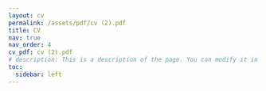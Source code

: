 ```yaml
---
layout: cv
permalink: /assets/pdf/cv (2).pdf
title: CV
nav: true
nav_order: 4
cv_pdf: cv (2).pdf
# description: This is a description of the page. You can modify it in '_pages/cv.md'. You can also change or remove the top pdf download button.
toc:
  sidebar: left
---
```

